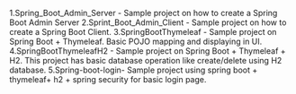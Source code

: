 1.Spring_Boot_Admin_Server - Sample project on how to create a Spring Boot Admin Server 
2.Sprint_Boot_Admin_Client - Sample project on how to create a Spring Boot Client.
3.SpringBootThymeleaf - Sample project on Spring Boot + Thymeleaf. Basic POJO mapping and displaying in UI. 
4.SpringBootThymeleafH2 - Sample project on Spring Boot + Thymeleaf + H2. This project has basic database operation like create/delete using H2 database.
5.Spring-boot-login- Sample project using spring boot + thymeleaf+ h2 + spring security for basic login page.
